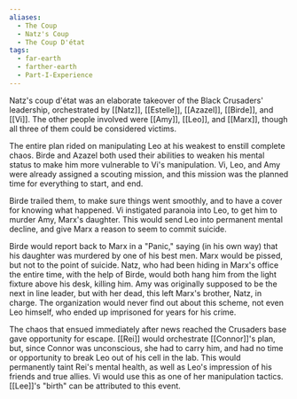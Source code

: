 ```yaml
---
aliases:
  - The Coup
  - Natz's Coup
  - The Coup D'état
tags:
  - far-earth
  - farther-earth
  - Part-I-Experience
---
```

Natz's coup d'état was an elaborate takeover of the Black Crusaders' leadership, orchestrated by [[Natz]], [[Estelle]], [[Azazel]], [[Birde]], and [[Vi]]. The other people involved were [[Amy]], [[Leo]], and [[Marx]], though all three of them could be considered victims.

The entire plan rided on manipulating Leo at his weakest to enstill complete chaos. Birde and Azazel both used their abilities to weaken his mental status to make him more vulnerable to Vi's manipulation. Vi, Leo, and Amy were already assigned a scouting mission, and this mission was the planned time for everything to start, and end. 

Birde trailed them, to make sure things went smoothly, and to have a cover for knowing what happened. Vi instigated paranoia into Leo, to get him to murder Amy, Marx's daughter. This would send Leo into permanent mental decline, and give Marx a reason to seem to commit suicide.

Birde would report back to Marx in a "Panic," saying (in his own way) that his daughter was murdered by one of his best men. Marx would be pissed, but not to the point of suicide. Natz, who had been hiding in Marx's office the entire time, with the help of Birde, would both hang him from the light fixture above his desk, killing him. Amy was originally supposed to be the next in line leader, but with her dead, this left Marx's brother, Natz, in charge. The organization would never find out about this scheme, not even Leo himself, who ended up imprisoned for years for his crime.

The chaos that ensued immediately after news reached the Crusaders base gave opportunity for escape. [[Rei]] would orchestrate [[Connor]]'s plan, but, since Connor was unconscious, she had to carry him, and had no time or opportunity to break Leo out of his cell in the lab. This would permanently taint Rei's mental health, as well as Leo's impression of his friends and true allies. Vi would use this as one of her manipulation tactics. [[Lee]]'s "birth" can be attributed to this event.